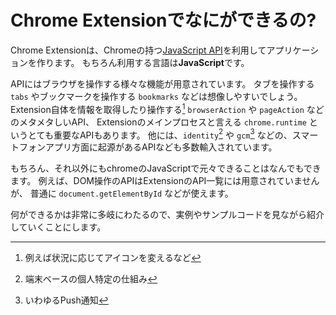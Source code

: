 # Chrome Extensionでなにができるの?

Chrome Extensionは、Chromeの持つ[JavaScript API](https://developer.chrome.com/extensions/api_index)を利用してアプリケーションを作ります。
もちろん利用する言語は**JavaScript**です。

APIにはブラウザを操作する様々な機能が用意されています。
タブを操作する `tabs` やブックマークを操作する `bookmarks` などは想像しやすいでしょう。
Extension自体を情報を取得したり操作する[^1] `browserAction` や `pageAction` などのメタメタしいAPI、
Extensionのメインプロセスと言える `chrome.runtime` というとても重要なAPIもあります。
他には、`identity`[^2] や `gcm`[^3] などの、スマートフォンアプリ方面に起源があるAPIなども多数輸入されています。

もちろん、それ以外にもchromeのJavaScriptで元々できることはなんでもできます。
例えば、DOM操作のAPIはExtensionのAPI一覧には用意されていませんが、
普通に `document.getElementById` などが使えます。

[^1]: 例えば状況に応じてアイコンを変えるなど
[^2]: 端末ベースの個人特定の仕組み
[^3]: いわゆるPush通知

何ができるかは非常に多岐にわたるので、実例やサンプルコードを見ながら紹介していくことにします。
